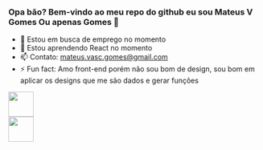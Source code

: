 ### Opa bão? Bem-vindo ao meu repo do github eu sou Mateus V Gomes Ou apenas Gomes 👋


- 🔭 Estou em busca de emprego no momento
- 🌱 Estou aprendendo React no momento
- 📫 Contato: mateus.vasc.gomes@gmail.com
- ⚡ Fun fact: Amo front-end porém não sou bom de design, sou bom em aplicar os designs que me são dados e gerar funções

<div>

<img height="50vh" src="https://github-readme-stats.vercel.app/api?username=MateusVGomes&show_icons=true&theme=dracula"/>
  </div>
<div>
<img height="50vh" align="center" src="https://github-readme-stats.vercel.app/api/top-langs/?username=MateusVGomes&hide_progress=false"/>
</div>
